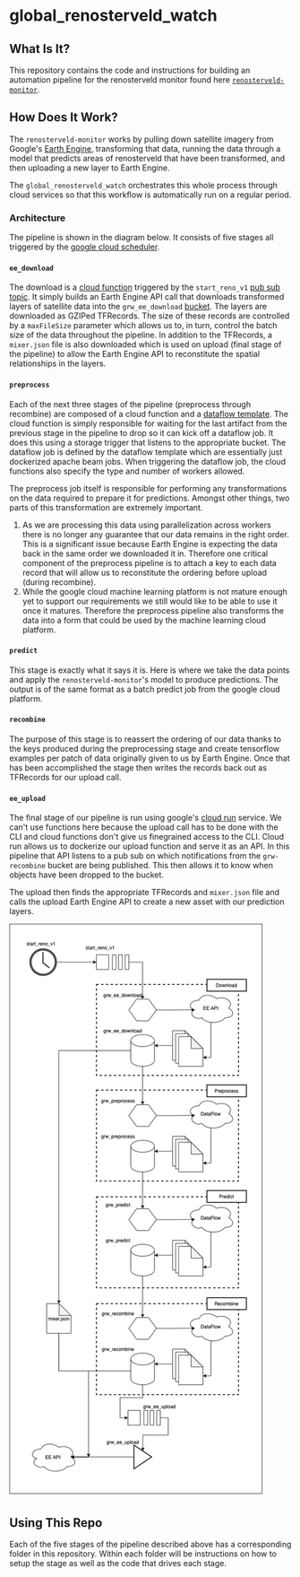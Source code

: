 # global_renosterveld_watch

## What Is It?
This repository contains the code and instructions for building an automation pipeline for the renosterveld monitor found here [`renosterveld-monitor`](https://github.com/GMoncrieff/renosterveld-monitor). 

## How Does It Work?
The `renosterveld-monitor` works by pulling down satellite imagery from Google's [Earth Engine](https://earthengine.google.com/), transforming that data, running the data through a model that predicts areas of renosterveld that have been transformed, and then uploading a new layer to Earth Engine. 

The `global_renosterveld_watch` orchestrates this whole process through cloud services so that this workflow is automatically run on a regular period. 

### Architecture
The pipeline is shown in the diagram below. It consists of five stages all triggered by the [google cloud scheduler](https://cloud.google.com/scheduler/). 

#### `ee_download`
The download is a [cloud function](https://cloud.google.com/functions/) triggered by the `start_reno_v1` [pub sub topic](https://cloud.google.com/pubsub/). It simply builds an Earth Engine API call that downloads transformed layers of satellite data into the `grw_ee_download` [bucket](https://cloud.google.com/storage/). The layers are downloaded as GZIPed TFRecords. The size of these records are controlled by a `maxFileSize` parameter which allows us to, in turn, control the batch size of the data throughout the pipeline. In addition to the TFRecords, a `mixer.json` file is also downloaded which is used on upload (final stage of the pipeline) to allow the Earth Engine API to reconstitute the spatial relationships in the layers. 

#### `preprocess`
Each of the next three stages of the pipeline (preprocess through recombine) are composed of a cloud function and a [dataflow template](https://cloud.google.com/dataflow/docs/concepts/dataflow-templates). The cloud function is simply responsible for waiting for the last artifact from the previous stage in the pipeline to drop so it can kick off a dataflow job. It does this using a storage trigger that listens to the appropriate bucket. The dataflow job is defined by the dataflow template which are essentially just dockerized apache beam jobs. When triggering the dataflow job, the cloud functions also specify the type and number of workers allowed. 

The preprocess job itself is responsible for performing any transformations on the data required to prepare it for predictions. Amongst other things, two parts of this transformation are extremely important.

1. As we are processing this data using parallelization across workers there is no longer any guarantee that our data remains in the right order. This is a significant issue because Earth Engine is expecting the data back in the same order we downloaded it in. Therefore one critical component of the preprocess pipeline is to attach a key to each data record that will allow us to reconstitute the ordering before upload (during recombine). 
2. While the google cloud machine learning platform is not mature enough yet to support our requirements we still would like to be able to use it once it matures. Therefore the preprocess pipeline also transforms the data into a form that could be used by the machine learning cloud platform. 

#### `predict`
This stage is exactly what it says it is. Here is where we take the data points and apply the `renosterveld-monitor`'s model to produce predictions. The output is of the same format as a batch predict job from the google cloud platform.

#### `recombine`
The purpose of this stage is to reassert the ordering of our data thanks to the keys produced during the preprocessing stage and create tensorflow examples per patch of data originally given to us by Earth Engine. Once that has been accomplished the stage then writes the records back out as TFRecords for our upload call.

#### `ee_upload`
The final stage of our pipeline is run using google's [cloud run](https://cloud.google.com/run/) service. We can't use functions here because the upload call has to be done with the CLI and cloud functions don't give us finegrained access to the CLI. Cloud run allows us to dockerize our upload function and serve it as an API. In this pipeline that API listens to a pub sub on which notifications from the `grw-recombine` bucket are being published. This then allows it to know when objects have been dropped to the bucket. 

The upload then finds the appropriate TFRecords and `mixer.json` file and calls the upload Earth Engine API to create a new asset with our prediction layers.

![diagram](drawings/grw_full.png)

## Using This Repo
Each of the five stages of the pipeline described above has a corresponding folder in this repository. Within each folder will be instructions on how to setup the stage as well as the code that drives each stage. 

